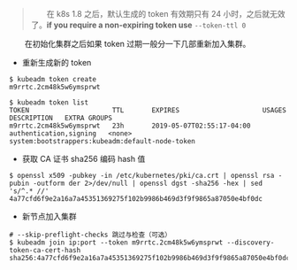 > 　　在 k8s 1.8 之后，默认生成的 token 有效期只有 24 小时，之后就无效了。**if you require a non-expiring token use** `--token-ttl 0`

　　在初始化集群之后如果 token 过期一般分一下几部重新加入集群。

* 重新生成新的 token

```
$ kubeadm token create
m9rrtc.2cm48k5w6ymsprwt

$ kubeadm token list
TOKEN                     TTL       EXPIRES                     USAGES                   DESCRIPTION   EXTRA GROUPS
m9rrtc.2cm48k5w6ymsprwt   23h       2019-05-07T02:55:17-04:00   authentication,signing   <none>        system:bootstrappers:kubeadm:default-node-token
```

* 获取 CA 证书 sha256 编码 hash 值

```
$ openssl x509 -pubkey -in /etc/kubernetes/pki/ca.crt | openssl rsa -pubin -outform der 2>/dev/null | openssl dgst -sha256 -hex | sed 's/^.* //'
4a77cfd6f9e2a16a7a45351369275f102b9986b469d3f9f9865a87050e4bf0dc
```

* 新节点加入集群

```
# --skip-preflight-checks 跳过与检查（可选）
$ kubeadm join ip:port --token m9rrtc.2cm48k5w6ymsprwt --discovery-token-ca-cert-hash sha256:4a77cfd6f9e2a16a7a45351369275f102b9986b469d3f9f9865a87050e4bf0dc
```
